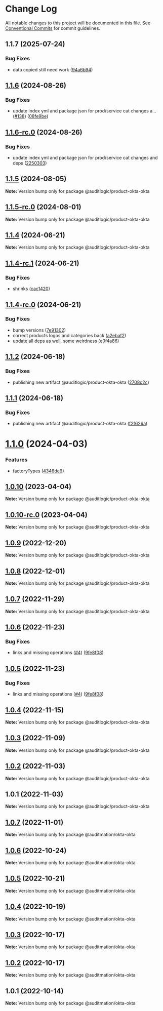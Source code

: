 # Change Log

All notable changes to this project will be documented in this file.
See [Conventional Commits](https://conventionalcommits.org) for commit guidelines.

## 1.1.7 (2025-07-24)


### Bug Fixes

* data copied still need work ([94a6b94](https://github.com/zerobias-org/product/commit/94a6b942fb0516367548599d739529536132755a))





## [1.1.6](https://github.com/auditlogic/product/compare/@auditlogic/product-okta-okta@1.1.5...@auditlogic/product-okta-okta@1.1.6) (2024-08-26)


### Bug Fixes

* update index yml and package json for prod/service cat changes a… ([#138](https://github.com/auditlogic/product/issues/138)) ([08fe9be](https://github.com/auditlogic/product/commit/08fe9beb1c8457462a19bc69caa02e6212d97e1a))





## [1.1.6-rc.0](https://github.com/auditlogic/product/compare/@auditlogic/product-okta-okta@1.1.5...@auditlogic/product-okta-okta@1.1.6-rc.0) (2024-08-26)


### Bug Fixes

* update index yml and package json for prod/service cat changes and deps ([2250303](https://github.com/auditlogic/product/commit/225030363a363608240135b7ebed386b28f01e4b))





## [1.1.5](https://github.com/auditlogic/product/compare/@auditlogic/product-okta-okta@1.1.4...@auditlogic/product-okta-okta@1.1.5) (2024-08-05)

**Note:** Version bump only for package @auditlogic/product-okta-okta





## [1.1.5-rc.0](https://github.com/auditlogic/product/compare/@auditlogic/product-okta-okta@1.1.4...@auditlogic/product-okta-okta@1.1.5-rc.0) (2024-08-01)

**Note:** Version bump only for package @auditlogic/product-okta-okta





## [1.1.4](https://github.com/auditlogic/product/compare/@auditlogic/product-okta-okta@1.1.4-rc.1...@auditlogic/product-okta-okta@1.1.4) (2024-06-21)

**Note:** Version bump only for package @auditlogic/product-okta-okta





## [1.1.4-rc.1](https://github.com/auditlogic/product/compare/@auditlogic/product-okta-okta@1.1.4-rc.0...@auditlogic/product-okta-okta@1.1.4-rc.1) (2024-06-21)


### Bug Fixes

* shrinks ([cac1420](https://github.com/auditlogic/product/commit/cac14200fefcd8183ab69fe89a47bd3f70f563e9))





## [1.1.4-rc.0](https://github.com/auditlogic/product/compare/@auditlogic/product-okta-okta@1.1.2...@auditlogic/product-okta-okta@1.1.4-rc.0) (2024-06-21)


### Bug Fixes

* bump versions ([7e91302](https://github.com/auditlogic/product/commit/7e913023b8b312150ed7762c32fbbe616be71de5))
* correct products logos and categories back ([a2ebaf2](https://github.com/auditlogic/product/commit/a2ebaf2efe8e232e6ff22c774c456048771f9469))
* update all deps as well, some weirdness ([e0f4a86](https://github.com/auditlogic/product/commit/e0f4a864714e2d3de6bbf3da014d5312fe53be2f))





## [1.1.2](https://github.com/auditlogic/product/compare/@auditlogic/product-okta-okta@1.1.1...@auditlogic/product-okta-okta@1.1.2) (2024-06-18)


### Bug Fixes

* publishing new artifact @auditlogic/product-okta-okta ([2708c2c](https://github.com/auditlogic/product/commit/2708c2c2ee5c46178b64f15decd72c04e5fc79e3))





## [1.1.1](https://github.com/auditlogic/product/compare/@auditlogic/product-okta-okta@1.1.0...@auditlogic/product-okta-okta@1.1.1) (2024-06-18)


### Bug Fixes

* publishing new artifact @auditlogic/product-okta-okta ([f2f626a](https://github.com/auditlogic/product/commit/f2f626aa06f2005c895f4b2dfccf2eac0aa1680f))





# [1.1.0](https://github.com/auditlogic/product/compare/@auditlogic/product-okta-okta@1.0.10...@auditlogic/product-okta-okta@1.1.0) (2024-04-03)


### Features

* factoryTypes ([4346de9](https://github.com/auditlogic/product/commit/4346de92693aee892fccf725338ffc7b80ab182b))





## [1.0.10](https://github.com/auditlogic/product/compare/@auditlogic/product-okta-okta@1.0.9...@auditlogic/product-okta-okta@1.0.10) (2023-04-04)

**Note:** Version bump only for package @auditlogic/product-okta-okta





## [1.0.10-rc.0](https://github.com/auditlogic/product/compare/@auditlogic/product-okta-okta@1.0.9...@auditlogic/product-okta-okta@1.0.10-rc.0) (2023-04-04)

**Note:** Version bump only for package @auditlogic/product-okta-okta





## [1.0.9](https://github.com/auditlogic/product/compare/@auditlogic/product-okta-okta@1.0.8...@auditlogic/product-okta-okta@1.0.9) (2022-12-20)

**Note:** Version bump only for package @auditlogic/product-okta-okta





## [1.0.8](https://github.com/auditlogic/product/compare/@auditlogic/product-okta-okta@1.0.7...@auditlogic/product-okta-okta@1.0.8) (2022-12-01)

**Note:** Version bump only for package @auditlogic/product-okta-okta





## [1.0.7](https://github.com/auditlogic/product/compare/@auditlogic/product-okta-okta@1.0.6...@auditlogic/product-okta-okta@1.0.7) (2022-11-29)

**Note:** Version bump only for package @auditlogic/product-okta-okta





## [1.0.6](https://github.com/auditlogic/product/compare/@auditlogic/product-okta-okta@1.0.4...@auditlogic/product-okta-okta@1.0.6) (2022-11-23)


### Bug Fixes

* links and missing operations ([#4](https://github.com/auditlogic/product/issues/4)) ([9fe8f08](https://github.com/auditlogic/product/commit/9fe8f08fe7c57fdb79f991ac35bd6ac2e7dcad38))





## [1.0.5](https://github.com/auditlogic/product/compare/@auditlogic/product-okta-okta@1.0.4...@auditlogic/product-okta-okta@1.0.5) (2022-11-23)


### Bug Fixes

* links and missing operations ([#4](https://github.com/auditlogic/product/issues/4)) ([9fe8f08](https://github.com/auditlogic/product/commit/9fe8f08fe7c57fdb79f991ac35bd6ac2e7dcad38))





## [1.0.4](https://github.com/auditlogic/product/compare/@auditlogic/product-okta-okta@1.0.3...@auditlogic/product-okta-okta@1.0.4) (2022-11-15)

**Note:** Version bump only for package @auditlogic/product-okta-okta





## [1.0.3](https://github.com/auditlogic/product/compare/@auditlogic/product-okta-okta@1.0.2...@auditlogic/product-okta-okta@1.0.3) (2022-11-09)

**Note:** Version bump only for package @auditlogic/product-okta-okta





## [1.0.2](https://github.com/auditlogic/product/compare/@auditlogic/product-okta-okta@1.0.1...@auditlogic/product-okta-okta@1.0.2) (2022-11-03)

**Note:** Version bump only for package @auditlogic/product-okta-okta





## 1.0.1 (2022-11-03)

**Note:** Version bump only for package @auditlogic/product-okta-okta





## [1.0.7](https://github.com/auditmation/store-content/compare/@auditmation/okta-okta@1.0.6...@auditmation/okta-okta@1.0.7) (2022-11-01)

**Note:** Version bump only for package @auditmation/okta-okta





## [1.0.6](https://github.com/auditmation/store-content/compare/@auditmation/okta-okta@1.0.5...@auditmation/okta-okta@1.0.6) (2022-10-24)

**Note:** Version bump only for package @auditmation/okta-okta





## [1.0.5](https://github.com/auditmation/store-content/compare/@auditmation/okta-okta@1.0.4...@auditmation/okta-okta@1.0.5) (2022-10-21)

**Note:** Version bump only for package @auditmation/okta-okta





## [1.0.4](https://github.com/auditmation/store-content/compare/@auditmation/okta-okta@1.0.3...@auditmation/okta-okta@1.0.4) (2022-10-19)

**Note:** Version bump only for package @auditmation/okta-okta





## [1.0.3](https://github.com/auditmation/store-content/compare/@auditmation/okta-okta@1.0.2...@auditmation/okta-okta@1.0.3) (2022-10-17)

**Note:** Version bump only for package @auditmation/okta-okta





## [1.0.2](https://github.com/auditmation/store-content/compare/@auditmation/okta-okta@1.0.1...@auditmation/okta-okta@1.0.2) (2022-10-17)

**Note:** Version bump only for package @auditmation/okta-okta





## 1.0.1 (2022-10-14)

**Note:** Version bump only for package @auditmation/okta-okta
